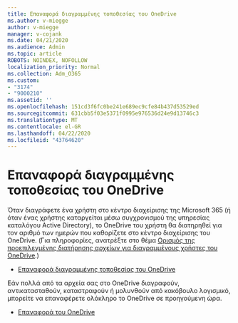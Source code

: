```yaml
---
title: Επαναφορά διαγραμμένης τοποθεσίας του OneDrive
ms.author: v-miegge
author: v-miegge
manager: v-cojank
ms.date: 04/21/2020
ms.audience: Admin
ms.topic: article
ROBOTS: NOINDEX, NOFOLLOW
localization_priority: Normal
ms.collection: Adm_O365
ms.custom:
- "3174"
- "9000210"
ms.assetid: ''
ms.openlocfilehash: 151cd3f6fc0be241e689ec9cfe84b437d53529ed
ms.sourcegitcommit: 631cbb5f03e5371f0995e976536d24e9d13746c3
ms.translationtype: MT
ms.contentlocale: el-GR
ms.lasthandoff: 04/22/2020
ms.locfileid: "43764620"
---
```

# <a name="restore-a-deleted-onedrive-site"></a>Επαναφορά διαγραμμένης τοποθεσίας του OneDrive

Όταν διαγράφετε ένα χρήστη στο κέντρο διαχείρισης της Microsoft 365 (ή όταν ένας χρήστης καταργείται μέσω συγχρονισμού της υπηρεσίας καταλόγου Active Directory), το OneDrive του χρήστη θα διατηρηθεί για τον αριθμό των ημερών που καθορίζετε στο κέντρο διαχείρισης του OneDrive. (Για πληροφορίες, ανατρέξτε στο θέμα [Ορισμός της προεπιλεγμένης διατήρησης αρχείων για διαγραμμένους χρήστες του OneDrive](https://docs.microsoft.com/onedrive/set-retention).)

* [Επαναφορά διαγραμμένης τοποθεσίας του OneDrive](https://docs.microsoft.com/onedrive/restore-deleted-onedrive)

Εάν πολλά από τα αρχεία σας στο OneDrive διαγραφούν, αντικατασταθούν, καταστραφούν ή μολυνθούν από κακόβουλο λογισμικό, μπορείτε να επαναφέρετε ολόκληρο το OneDrive σε προηγούμενη ώρα.

* [Επαναφορά του OneDrive](https://support.office.com/article/Restore-your-OneDrive-fa231298-759d-41cf-bcd0-25ac53eb8a15)